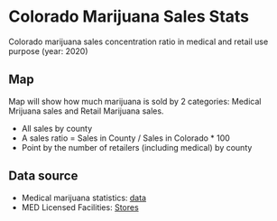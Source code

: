 # Colorado Marijuana Sales Stats
Colorado marijuana sales concentration ratio in medical and retail use purpose (year: 2020)

## Map
Map will show how much marijuana is sold by 2 categories: Medical Mrijuana sales and Retail Marijuana sales.
- All sales by county
- A sales ratio = Sales in County / Sales in Colorado * 100
- Point by the number of retailers (including medical) by county 

## Data source
- Medical marijuana statistics: <a href="https://cdphe.colorado.gov/medical-marijuana-registry-data" target=blank> data </a>
- MED Licensed Facilities: <a href="https://sbg.colorado.gov/med-licensed-facilities" target=blank> Stores </a>

